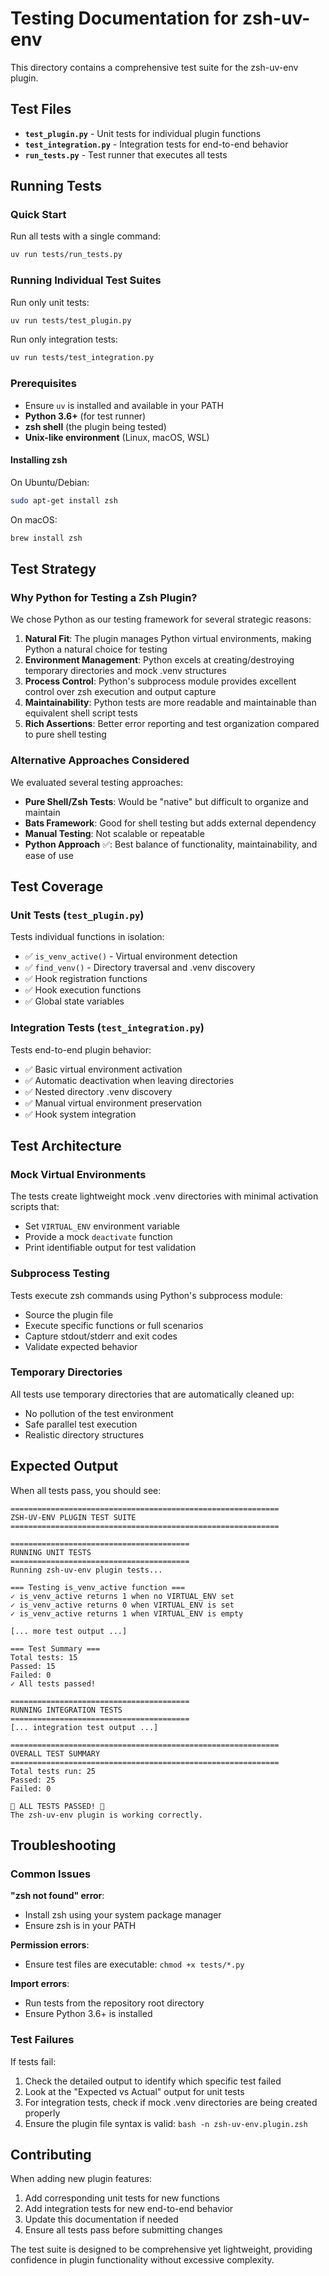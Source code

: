 # Testing Documentation for zsh-uv-env

This directory contains a comprehensive test suite for the zsh-uv-env plugin.

## Test Files

- **`test_plugin.py`** - Unit tests for individual plugin functions
- **`test_integration.py`** - Integration tests for end-to-end behavior  
- **`run_tests.py`** - Test runner that executes all tests

## Running Tests

### Quick Start

Run all tests with a single command:

```bash
uv run tests/run_tests.py
```

### Running Individual Test Suites

Run only unit tests:
```bash
uv run tests/test_plugin.py
```

Run only integration tests:
```bash
uv run tests/test_integration.py
```

### Prerequisites

- Ensure `uv` is installed and available in your PATH
- **Python 3.6+** (for test runner)
- **zsh shell** (the plugin being tested)
- **Unix-like environment** (Linux, macOS, WSL)

#### Installing zsh

On Ubuntu/Debian:
```bash
sudo apt-get install zsh
```

On macOS:
```bash
brew install zsh
```

## Test Strategy

### Why Python for Testing a Zsh Plugin?

We chose Python as our testing framework for several strategic reasons:

1. **Natural Fit**: The plugin manages Python virtual environments, making Python a natural choice for testing
2. **Environment Management**: Python excels at creating/destroying temporary directories and mock .venv structures
3. **Process Control**: Python's subprocess module provides excellent control over zsh execution and output capture
4. **Maintainability**: Python tests are more readable and maintainable than equivalent shell script tests
5. **Rich Assertions**: Better error reporting and test organization compared to pure shell testing

### Alternative Approaches Considered

We evaluated several testing approaches:

- **Pure Shell/Zsh Tests**: Would be "native" but difficult to organize and maintain
- **Bats Framework**: Good for shell testing but adds external dependency
- **Manual Testing**: Not scalable or repeatable
- **Python Approach** ✅: Best balance of functionality, maintainability, and ease of use

## Test Coverage

### Unit Tests (`test_plugin.py`)

Tests individual functions in isolation:

- ✅ `is_venv_active()` - Virtual environment detection
- ✅ `find_venv()` - Directory traversal and .venv discovery
- ✅ Hook registration functions
- ✅ Hook execution functions  
- ✅ Global state variables

### Integration Tests (`test_integration.py`)

Tests end-to-end plugin behavior:

- ✅ Basic virtual environment activation
- ✅ Automatic deactivation when leaving directories
- ✅ Nested directory .venv discovery
- ✅ Manual virtual environment preservation
- ✅ Hook system integration

## Test Architecture

### Mock Virtual Environments

The tests create lightweight mock .venv directories with minimal activation scripts that:
- Set `VIRTUAL_ENV` environment variable
- Provide a mock `deactivate` function
- Print identifiable output for test validation

### Subprocess Testing

Tests execute zsh commands using Python's subprocess module:
- Source the plugin file
- Execute specific functions or full scenarios  
- Capture stdout/stderr and exit codes
- Validate expected behavior

### Temporary Directories

All tests use temporary directories that are automatically cleaned up:
- No pollution of the test environment
- Safe parallel test execution
- Realistic directory structures

## Expected Output

When all tests pass, you should see:

```
============================================================
ZSH-UV-ENV PLUGIN TEST SUITE
============================================================

========================================
RUNNING UNIT TESTS
========================================
Running zsh-uv-env plugin tests...

=== Testing is_venv_active function ===
✓ is_venv_active returns 1 when no VIRTUAL_ENV set
✓ is_venv_active returns 0 when VIRTUAL_ENV is set
✓ is_venv_active returns 1 when VIRTUAL_ENV is empty

[... more test output ...]

=== Test Summary ===
Total tests: 15
Passed: 15
Failed: 0
✓ All tests passed!

========================================
RUNNING INTEGRATION TESTS
========================================
[... integration test output ...]

============================================================
OVERALL TEST SUMMARY
============================================================
Total tests run: 25
Passed: 25
Failed: 0

🎉 ALL TESTS PASSED! 🎉
The zsh-uv-env plugin is working correctly.
```

## Troubleshooting

### Common Issues

**"zsh not found" error**:
- Install zsh using your system package manager
- Ensure zsh is in your PATH

**Permission errors**:
- Ensure test files are executable: `chmod +x tests/*.py`

**Import errors**:
- Run tests from the repository root directory
- Ensure Python 3.6+ is installed

### Test Failures

If tests fail:
1. Check the detailed output to identify which specific test failed
2. Look at the "Expected vs Actual" output for unit tests
3. For integration tests, check if mock .venv directories are being created properly
4. Ensure the plugin file syntax is valid: `bash -n zsh-uv-env.plugin.zsh`

## Contributing

When adding new plugin features:
1. Add corresponding unit tests for new functions
2. Add integration tests for new end-to-end behavior
3. Update this documentation if needed
4. Ensure all tests pass before submitting changes

The test suite is designed to be comprehensive yet lightweight, providing confidence in plugin functionality without excessive complexity.